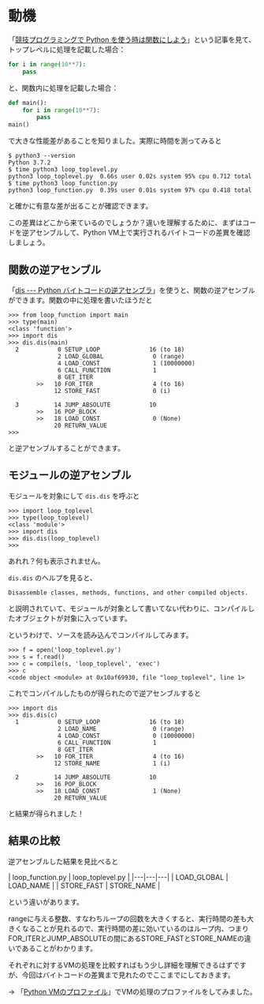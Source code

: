 # 動機

「[競技プログラミングで Python を使う時は関数にしよう](https://qiita.com/takecian/items/10bca93004ca9d7dd138)」という記事を見て、トップレベルに処理を記載した場合：

```loop_toplevel.py
for i in range(10**7):
    pass
```

と、関数内に処理を記載した場合：

```loop_function.py
def main():
    for i in range(10**7):
        pass
main()
```

で大きな性能差があることを知りました。実際に時間を測ってみると

```
$ python3 --version
Python 3.7.2
$ time python3 loop_toplevel.py
python3 loop_toplevel.py  0.66s user 0.02s system 95% cpu 0.712 total
$ time python3 loop_function.py
python3 loop_function.py  0.39s user 0.01s system 97% cpu 0.418 total
```

と確かに有意な差が出ることが確認できます。

この差異はどこから来ているのでしょうか？違いを理解するために、まずはコードを逆アセンブルして、Python VM上で実行されるバイトコードの差異を確認しましょう。

## 関数の逆アセンブル

「[dis --- Python バイトコードの逆アセンブラ](https://docs.python.org/ja/3/library/dis.html)」を使うと、関数の逆アセンブルができます。関数の中に処理を書いたほうだと

```
>>> from loop_function import main
>>> type(main)
<class 'function'>
>>> import dis
>>> dis.dis(main)
  2           0 SETUP_LOOP              16 (to 18)
              2 LOAD_GLOBAL              0 (range)
              4 LOAD_CONST               1 (10000000)
              6 CALL_FUNCTION            1
              8 GET_ITER
        >>   10 FOR_ITER                 4 (to 16)
             12 STORE_FAST               0 (i)

  3          14 JUMP_ABSOLUTE           10
        >>   16 POP_BLOCK
        >>   18 LOAD_CONST               0 (None)
             20 RETURN_VALUE
>>>
```

と逆アセンブルすることができます。

## モジュールの逆アセンブル

モジュールを対象にして `dis.dis` を呼ぶと

```
>>> import loop_toplevel
>>> type(loop_toplevel)
<class 'module'>
>>> import dis
>>> dis.dis(loop_toplevel)
>>>
```

あれれ？何も表示されません。

`dis.dis` のヘルプを見ると、

```
Disassemble classes, methods, functions, and other compiled objects.
```

と説明されていて、モジュールが対象として書いてない代わりに、コンパイルしたオブジェクトが対象に入っています。

というわけで、ソースを読み込んでコンパイルしてみます。

```
>>> f = open('loop_toplevel.py')
>>> s = f.read()
>>> c = compile(s, 'loop_toplevel', 'exec')
>>> c
<code object <module> at 0x10af69930, file "loop_toplevel", line 1>
```

これでコンパイルしたものが得られたので逆アセンブルすると

```
>>> import dis
>>> dis.dis(c)
  1           0 SETUP_LOOP              16 (to 18)
              2 LOAD_NAME                0 (range)
              4 LOAD_CONST               0 (10000000)
              6 CALL_FUNCTION            1
              8 GET_ITER
        >>   10 FOR_ITER                 4 (to 16)
             12 STORE_NAME               1 (i)

  2          14 JUMP_ABSOLUTE           10
        >>   16 POP_BLOCK
        >>   18 LOAD_CONST               1 (None)
             20 RETURN_VALUE
```

と結果が得られました！

## 結果の比較

逆アセンブルした結果を見比べると

| loop_function.py | loop_toplevel.py |
|---|---|---|
| LOAD_GLOBAL | LOAD_NAME |
| STORE_FAST | STORE_NAME |

という違いがあります。

rangeに与える整数、すなわちループの回数を大きくすると、実行時間の差も大きくなることが見れるので、実行時間の差に効いているのはループ内、つまりFOR_ITERとJUMP_ABSOLUTEの間にあるSTORE_FASTとSTORE_NAMEの違いであることがわかります。

それぞれに対するVMの処理を比較すればもう少し詳細を理解できるはずですが、今回はバイトコードの差異まで見れたのでここまでにしておきます。

→ 「[Python VMのプロファイル](https://qiita.com/yoichi22/items/8eb876264456d1898206)」でVMの処理のプロファイルをしてみました。
